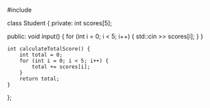 #include <iostream>

class Student {
private:
    int scores[5];

public:
    void input() {
        for (int i = 0; i < 5; i++) {
            std::cin >> scores[i];
        }
    }

    int calculateTotalScore() {
        int total = 0;
        for (int i = 0; i < 5; i++) {
            total += scores[i];
        }
        return total;
    }
};
